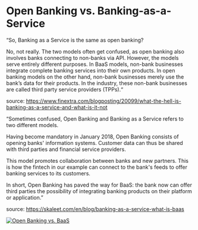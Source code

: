 # Open Banking vs. Banking-as-a-Service

“So, Banking as a Service is the same as open banking?

No, not really. The two models often get confused, as open banking also involves banks connecting to non-banks via API. However, the models serve entirely different purposes. In BaaS models, non-bank businesses integrate complete banking services into their own products. In open banking models on the other hand, non-bank businesses merely use the bank’s data for their products. In the industry, these non-bank businesses are called third party service providers (TPPs).“

source: https://www.finextra.com/blogposting/20099/what-the-hell-is-banking-as-a-service-and-what-is-it-not

“Sometimes confused, Open Banking and Banking as a Service refers to two different models.

Having become mandatory in January 2018, Open Banking consists of opening banks' information systems. Customer data can thus be shared with third parties and financial service providers.

This model promotes collaboration between banks and new partners. This is how the fintech in our example can connect to the bank's feeds to offer banking services to its customers.

In short, Open Banking has paved the way for BaaS: the bank now can offer third parties the possibility of integrating banking products on their platform or application.”

source: https://skaleet.com/en/blog/banking-as-a-service-what-is-baas

[![Open Banking vs. BaaS](./assets/open_banking_vs_baas.png "Open Banking vs. BaaS")](https://globalfintechseries.com/banking/benefits-of-baas-for-fintech-and-non-fintech-companies/)
